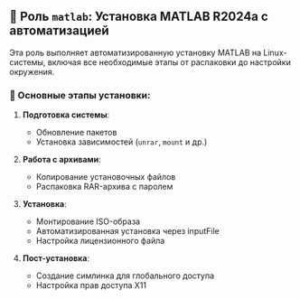 
## 🧮 Роль `matlab`: Установка MATLAB R2024a с автоматизацией

Эта роль выполняет автоматизированную установку MATLAB на Linux-системы, включая все необходимые этапы от распаковки до настройки окружения.

### 🔧 Основные этапы установки:

1. **Подготовка системы**:
   - Обновление пакетов
   - Установка зависимостей (`unrar`, `mount` и др.)

2. **Работа с архивами**:
   - Копирование установочных файлов
   - Распаковка RAR-архива с паролем

3. **Установка**:
   - Монтирование ISO-образа
   - Автоматизированная установка через inputFile
   - Настройка лицензионного файла

4. **Пост-установка**:
   - Создание симлинка для глобального доступа
   - Настройка прав доступа X11
